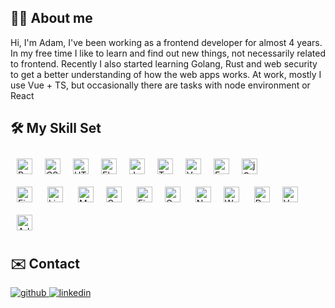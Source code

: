 ## 🙍‍♂️ About me
Hi, I'm Adam, I've been working as a frontend developer for almost 4 years. In my free time I like to learn and find out new things, not necessarily related to frontend. Recently I also started learning Golang, Rust and web security to get a better understanding of how the web apps works. At work, mostly I use Vue + TS, but occasionally there are tasks with node environment or React 

## 🛠️ My Skill Set  
<img style="margin: 10px" src="https://profilinator.rishav.dev/skills-assets/react-original-wordmark.svg" alt="React" height="25" /><img style="margin: 10px" src="https://profilinator.rishav.dev/skills-assets/css3-original-wordmark.svg" alt="CSS3" height="25" /><img style="margin: 10px" src="https://profilinator.rishav.dev/skills-assets/html5-original-wordmark.svg" alt="HTML5" height="25" /><img style="margin: 10px" src="https://profilinator.rishav.dev/skills-assets/electron-original.svg" alt="Electron" height="25" /><img style="margin: 10px" src="https://profilinator.rishav.dev/skills-assets/javascript-original.svg" alt="JavaScript" height="25" /><img style="margin: 10px" src="https://profilinator.rishav.dev/skills-assets/typescript-original.svg" alt="TypeScript" height="25" /><img style="margin: 10px" src="https://profilinator.rishav.dev/skills-assets/vuejs-original-wordmark.svg" alt="Vue.js" height="25" /><img style="margin: 10px" src="https://profilinator.rishav.dev/skills-assets/express-original-wordmark.svg" alt="Express.js" height="25" /><img style="margin: 10px" src="https://profilinator.rishav.dev/skills-assets/jquery.png" alt="jQuery" height="25" />  
<img style="margin: 10px" src="https://profilinator.rishav.dev/skills-assets/figma-icon.svg" alt="Figma" height="25" />  <img style="margin: 10px" src="https://profilinator.rishav.dev/skills-assets/linux-original.svg" alt="Linux" height="25" />  <img style="margin: 10px" src="https://profilinator.rishav.dev/skills-assets/mongodb-original-wordmark.svg" alt="MongoDB" height="25" /><img style="margin: 10px" src="https://profilinator.rishav.dev/skills-assets/gatsby.png" alt="Gatsby" height="25" />  <img style="margin: 10px" src="https://profilinator.rishav.dev/skills-assets/firebase.png" alt="Firebase" height="25" /><img style="margin: 10px" src="https://profilinator.rishav.dev/skills-assets/graphql.png" alt="GraphQL" height="25" />  <img style="margin: 10px" src="https://profilinator.rishav.dev/skills-assets/nodejs-original-wordmark.svg" alt="Node.js" height="25" /><img style="margin: 10px" src="https://profilinator.rishav.dev/skills-assets/webpack-original.svg" alt="Webpack" height="25" />  <img style="margin: 10px" src="https://profilinator.rishav.dev/skills-assets/docker-original-wordmark.svg" alt="Docker" height="25" /><img style="margin: 10px" src="https://profilinator.rishav.dev/skills-assets/vuejs-original-wordmark.svg" alt="Vue.js" height="25" /><img style="margin: 10px" src="https://profilinator.rishav.dev/skills-assets/adobexd.png" alt="Adobe XD" height="25" />  

## ✉️ Contact
<a href="https://github.com/adamJacewicz" target="_blank">
<img src=https://img.shields.io/badge/github-%2324292e.svg?&style=for-the-badge&logo=github&logoColor=white alt=github style="margin-bottom: 5px;" />
</a>
<a href="https://linkedin.com/in/adamjacewicz" target="_blank">
<img src=https://img.shields.io/badge/linkedin-%231E77B5.svg?&style=for-the-badge&logo=linkedin&logoColor=white alt=linkedin style="margin-bottom: 5px;" />
</a>  
  

